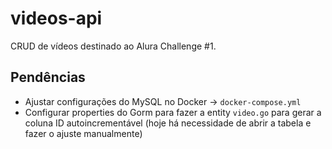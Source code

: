 # videos-api
CRUD de vídeos destinado ao Alura Challenge #1.

## Pendências
- Ajustar configurações do MySQL no Docker -> `docker-compose.yml`
- Configurar properties do Gorm para fazer a entity `video.go` para gerar a coluna ID autoincrementável (hoje há necessidade de abrir a tabela e fazer o ajuste manualmente)
